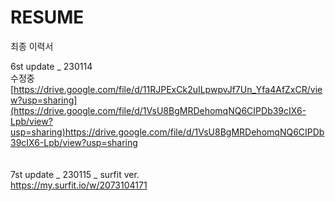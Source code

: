 # RESUME
최종 이력서

6st update _ 230114 <br>
수정중 <br>
[https://drive.google.com/file/d/11RJPExCk2uILpwpvJf7Un_Yfa4AfZxCR/view?usp=sharing](https://drive.google.com/file/d/1VsU8BgMRDehomqNQ6CIPDb39cIX6-Lpb/view?usp=sharing)https://drive.google.com/file/d/1VsU8BgMRDehomqNQ6CIPDb39cIX6-Lpb/view?usp=sharing
<br>
<br>
<br>
7st update _ 230115 _ surfit ver.<br>
https://my.surfit.io/w/2073104171
